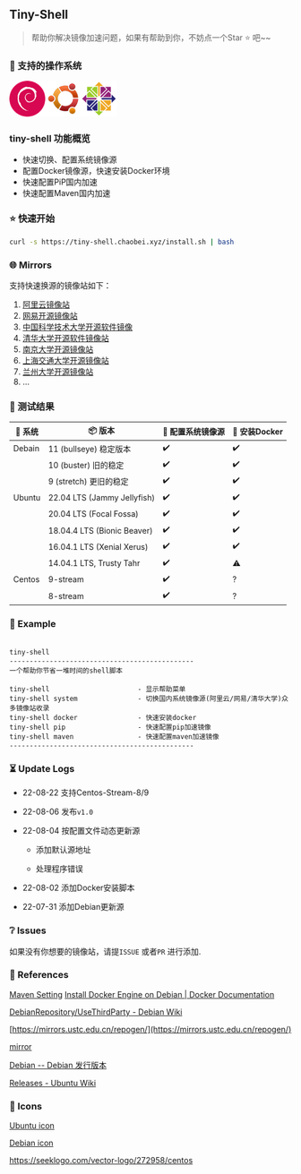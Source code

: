 ## Tiny-Shell

> 帮助你解决镜像加速问题，如果有帮助到你，不妨点一个Star :star: 吧~~

### :triangular_flag_on_post: 支持的操作系统

![](./icons/debian.png)![](./icons/ubuntu.png)![](./icons/centos.png)

### tiny-shell 功能概览

- 快速切换、配置系统镜像源
- 配置Docker镜像源，快速安装Docker环境
- 快速配置PiP国内加速
- 快速配置Maven国内加速

### :star: 快速开始

```bash
curl -s https://tiny-shell.chaobei.xyz/install.sh | bash
```


### :globe_with_meridians: Mirrors

支持快速换源的镜像站如下：

1. [阿里云镜像站](https://mirrors.aliyun.com)
2. [网易开源镜像站](https://mirrors.163.com)
3. [中国科学技术大学开源软件镜像](https://mirrors.ustc.edu.cn)
4. [清华大学开源软件镜像站](https://mirrors.tuna.tsinghua.edu.cn)
5. [南京大学开源镜像站](https://mirror.nju.edu.cn)
6. [上海交通大学开源镜像站](https://mirror.sjtu.edu.cn)
7. [兰州大学开源镜像站](https://mirror.lzu.edu.cn)
8. ...

### :test_tube: 测试结果

| :strawberry: 系统 | :package: 版本           | :hammer: 配置系统镜像源 | :hammer: 安装Docker |
| --------------- | --------------------------- | ----------------------- | ----------------------- |
| Debain          | 11 (bullseye) 稳定版本          | :heavy_check_mark:      | :heavy_check_mark:      |
|                 | 10 (buster) 旧的稳定            | :heavy_check_mark:      | :heavy_check_mark:      |
|                 | 9 (stretch) 更旧的稳定           | :heavy_check_mark:      | :heavy_check_mark:      |
| Ubuntu          | 22.04 LTS (Jammy Jellyfish) | :heavy_check_mark:      | :heavy_check_mark:      |
|                 | 20.04 LTS (Focal Fossa)     | :heavy_check_mark:      | :heavy_check_mark:      |
|                 | 18.04.4 LTS (Bionic Beaver) | :heavy_check_mark:      | :heavy_check_mark:      |
|                 | 16.04.1 LTS (Xenial Xerus)  | :heavy_check_mark:      | :heavy_check_mark:      |
|                 | 14.04.1 LTS, Trusty Tahr    | :heavy_check_mark:      | :warning:               |
| Centos          | 9-stream                    | :heavy_check_mark:      | ?                       |
|                 | 8-stream                    | :heavy_check_mark:      | ?                       |

### :bookmark_tabs: Example

```shell

tiny-shell 
----------------------------------------------
一个帮助你节省一堆时间的shell脚本

tiny-shell                      - 显示帮助菜单
tiny-shell system               - 切换国内系统镜像源(阿里云/网易/清华大学)众多镜像站收录
tiny-shell docker               - 快速安装docker
tiny-shell pip                  - 快速配置pip加速镜像
tiny-shell maven                - 快速配置maven加速镜像
----------------------------------------------
```

### :hourglass_flowing_sand: Update Logs

- 22-08-22 支持Centos-Stream-8/9

- 22-08-06 发布`v1.0`

- 22-08-04 按配置文件动态更新源

  - 添加默认源地址

  - 处理程序错误

- 22-08-02 添加Docker安装脚本

- 22-07-31 添加Debian更新源

### :grey_question: Issues

如果没有你想要的镜像站，请提`ISSUE` 或者`PR` 进行添加.  

### :link: References

[Maven Setting](https://maven.apache.org/settings.html)
[Install Docker Engine on Debian | Docker Documentation](https://docs.docker.com/engine/install/debian/)  

[DebianRepository/UseThirdParty - Debian Wiki](https://wiki.debian.org/DebianRepository/UseThirdParty)  

[https://mirrors.ustc.edu.cn/repogen/](https://mirrors.ustc.edu.cn/repogen/)  

[mirror](https://www.debian.org/mirror/sponsors.zh-cn.html)  

[Debian -- Debian 发行版本](https://www.debian.org/releases/)  

[Releases - Ubuntu Wiki](https://wiki.ubuntu.com/Releases)  

### :partying_face: Icons

[Ubuntu icon](https://www.shareicon.net/ubuntu-194940)  

[Debian icon](https://www.shareicon.net/debian-101872)

https://seeklogo.com/vector-logo/272958/centos
